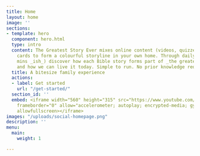 ```yaml
---
title: Home
layout: home
image: ''
sections:
- template: hero
  component: hero.html
  type: intro
  content: The Greatest Story Ever mixes online content (videos, quizzes) and physical
    cards to form a colourful storyline in your own home. Through daily sessions (15
    mins _ish_) discover how each Bible story forms part of _the greatest story ever_
    and how we can live it today. Simple to run. No prior knowledge required.
  title: A bitesize family experience
  actions:
  - label: Get started
    url: "/get-started/"
  section_id: ''
  embed: <iframe width="560" height="315" src="https://www.youtube.com/embed/ahpCe-ugFAI"
    frameborder="0" allow="accelerometer; autoplay; encrypted-media; gyroscope; picture-in-picture"
    allowfullscreen></iframe>
images: "/uploads/social-homepage.png"
description: ''
menu:
  main:
    weight: 1

---
```

